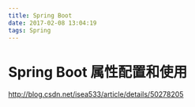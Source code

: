 ```yaml
---
title: Spring Boot 
date: 2017-02-08 13:04:19
tags: Spring
---
```

# Spring Boot 属性配置和使用

http://blog.csdn.net/isea533/article/details/50278205

